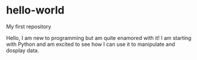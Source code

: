 # hello-world
My first repository

Hello, I am new to programming but am quite enamored with it!  I am starting with Python and am excited to see how I can use it to manipulate and dosplay data. 
